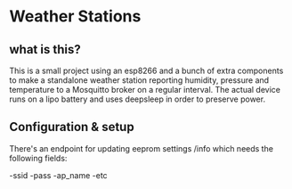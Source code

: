 # Weather Stations

## what is this?
This is a small project using an esp8266 and a bunch of extra components to make a standalone weather station reporting humidity, pressure and temperature to a Mosquitto broker on a regular interval.
The actual device runs on a lipo battery and uses deepsleep in order to preserve power.


## Configuration & setup
There's an endpoint for updating eeprom settings /info which needs the following fields:

-ssid
-pass
-ap_name
-etc